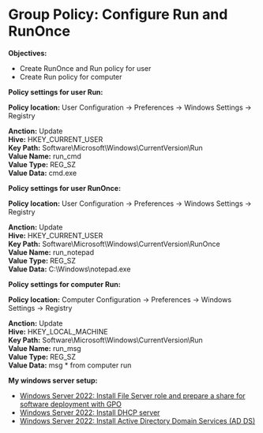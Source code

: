 # Group Policy: Configure Run and RunOnce

<b>Objectives:</b>

* Create RunOnce and Run policy for user
* Create Run policy for computer

<b>Policy settings for user Run:</b>

<b>Policy location:</b> User Configuration -> Preferences -> Windows Settings -> Registry

<b>Anction:</b> Update <br />
<b>Hive:</b> HKEY_CURRENT_USER <br />
<b>Key Path:</b> Software\Microsoft\Windows\CurrentVersion\Run <br />
<b>Value Name:</b> run_cmd <br />
<b>Value Type:</b> REG_SZ <br />
<b>Value Data:</b> cmd.exe </br>

<b>Policy settings for user RunOnce:</b>

<b>Policy location:</b> User Configuration -> Preferences -> Windows Settings -> Registry

<b>Anction:</b> Update <br />
<b>Hive:</b> HKEY_CURRENT_USER <br />
<b>Key Path:</b> Software\Microsoft\Windows\CurrentVersion\RunOnce <br />
<b>Value Name:</b> run_notepad <br />
<b>Value Type:</b> REG_SZ <br />
<b>Value Data:</b> C:\Windows\notepad.exe </br>

<b>Policy settings for computer Run:</b>

<b>Policy location:</b> Computer Configuration -> Preferences -> Windows Settings -> Registry

<b>Anction:</b> Update <br />
<b>Hive:</b> HKEY_LOCAL_MACHINE <br />
<b>Key Path:</b> Software\Microsoft\Windows\CurrentVersion\Run <br />
<b>Value Name:</b> run_msg <br />
<b>Value Type:</b> REG_SZ <br />
<b>Value Data:</b> msg * from computer run </br>


<b>My windows server setup:</b> <br />

* [Windows Server 2022: Install File Server role and prepare a share for software deployment with GPO](https://youtu.be/jEWSdC2qwyA)
* [Windows Server 2022: Install DHCP server](https://youtu.be/8n0MD9stQis)
* [Windows Server 2022: Install Active Directory Domain Services (AD DS)](https://youtu.be/1cYewbW3Tl0)
